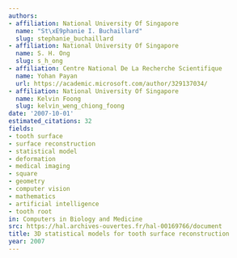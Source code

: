 ```yaml
---
authors:
- affiliation: National University Of Singapore
  name: "St\xE9phanie I. Buchaillard"
  slug: stephanie_buchaillard
- affiliation: National University Of Singapore
  name: S. H. Ong
  slug: s_h_ong
- affiliation: Centre National De La Recherche Scientifique
  name: Yohan Payan
  url: https://academic.microsoft.com/author/329137034/
- affiliation: National University Of Singapore
  name: Kelvin Foong
  slug: kelvin_weng_chiong_foong
date: '2007-10-01'
estimated_citations: 32
fields:
- tooth surface
- surface reconstruction
- statistical model
- deformation
- medical imaging
- square
- geometry
- computer vision
- mathematics
- artificial intelligence
- tooth root
in: Computers in Biology and Medicine
src: https://hal.archives-ouvertes.fr/hal-00169766/document
title: 3D statistical models for tooth surface reconstruction
year: 2007
---
```

